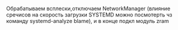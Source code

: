 Обрабатываем всплески,отключаем NetworkManager (влияние сречисов на скорость загрузки SYSTEMD можно посмотерть чз команду systemd-analyze blame),
и в конце подкл модуль zram

